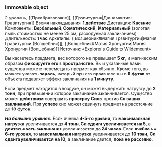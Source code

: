 ### Immovable object

2 уровень, [[Преобразование]], [[Гравитургия|Дюнамантия: Гравитургия]]
Время накладывания: **1 действие**
Дистанция: **Касание**
Компоненты: **Вербальный**, **Соматический**, **Материальный** (золотая пыль стоимостью не менее 25 зм, расходуемая заклинанием)
Длительность: **1 час**
Архетипы: [[Волшебник#Магия Гравитургии|Магия Гравитургии (Волшебник)]], [[Волшебник#Магия Хронургии|Магия Хронургии (Волшебник)]]
Источник: «Explorer's Guide to Wildemount»

Вы касаетесь предмета, вес которого не превышает **5 кг**, и магическим образом **фиксируете его в пространстве**. Вы и указанные вами существа можете перемещать предмет как обычно. Кроме того, вы можете указать **пароль**, который при его произнесении в **5 футов** от объекта подавляет эффект заклинания на **1 минуту**.

Если предмет находится в воздухе, он может выдержать нагрузку до **2 тонн**, при превышении которой заклинание заканчивается. Существо может **действием** совершить **проверку Силы** против **Сл ваших заклинаний**. При **успехе** оно может сдвинуть предмет на расстояние до **10 футов**.

**_На больших уровнях._** Если ячейка **4-5-го уровня**, то **максимальная нагрузка** увеличивается до **4 тонн**, **Сл сдвига увеличивается на 5**, а **длительность заклинания** увеличивается до **24 часов**. Если **ячейка >= 6-го уровня**, то **максимальная нагрузка** увеличивается до **10 тонн**, **Сл сдвига увеличивается на 10**, а заклинание длится, **пока не рассеяно**.